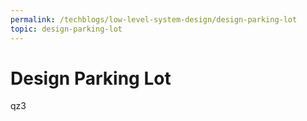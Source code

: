 ```yaml
---
permalink: /techblogs/low-level-system-design/design-parking-lot
topic: design-parking-lot
---
```


# Design Parking Lot

qz3